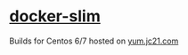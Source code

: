# [docker-slim](https://github.com/docker-slim/docker-slim)

Builds for Centos 6/7 hosted on [yum.jc21.com](https://yum.jc21.com)

